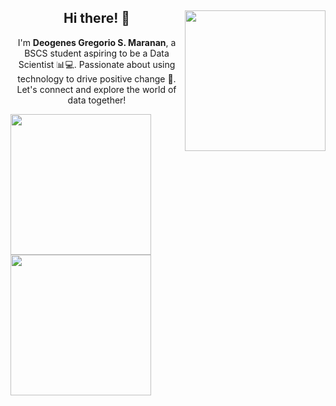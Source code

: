 <div align="center">
  <img align="right" src="https://lanyard-profile-readme.vercel.app/api/814415398665453600?borderRadius=8px&hideDiscrim=true" height="225px">
  <h2>Hi there! 👋</h2>
  <p>I'm <strong>Deogenes Gregorio S. Maranan</strong>, a BSCS student aspiring to be a Data Scientist 📊💻. Passionate about using technology to drive positive change 🚀. Let's connect and explore the world of data together!</p>
</div>


<img align="center" src="https://github-readme-stats.vercel.app/api?username=DeogenesMaranan&show_icons=true&theme=onedark" height="225px"></img>
<a href="https://discord.com/users/814415398665453600"><img align="center" src="https://lanyard-profile-readme.vercel.app/api/814415398665453600?borderRadius=8px&hideDiscrim=true" height="225px"></a>



<!--
**DeogenesMaranan/DeogenesMaranan** is a ✨ _special_ ✨ repository because its `README.md` (this file) appears on your GitHub profile.

Here are some ideas to get you started:

- 🔭 I’m currently working on ...
- 🌱 I’m currently learning ...
- 👯 I’m looking to collaborate on ...
- 🤔 I’m looking for help with ...
- 💬 Ask me about ...
- 📫 How to reach me: ...
- 😄 Pronouns: ...
- ⚡ Fun fact: ...
-->
